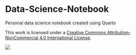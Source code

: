 # Data-Science-Notebook

Personal data science notebook created using Quarto

This work is licensed under a [Creative Commons Attribution-NonCommercial 4.0 International License](https://creativecommons.org/licenses/by-nc/4.0/).

[![](http://mirrors.creativecommons.org/presskit/buttons/88x31/svg/by-nc.svg)](https://creativecommons.org/licenses/by-nc/4.0/)
